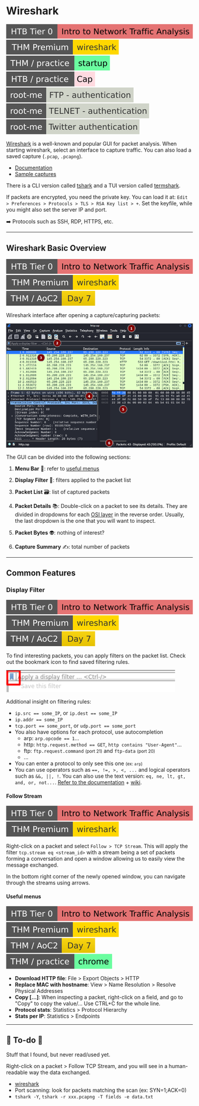 # Wireshark

[![intro_to_network_traffic_analysis](../../../../../cybersecurity/_badges/htb/intro_to_network_traffic_analysis.svg)](https://academy.hackthebox.com/course/preview/intro-to-network-traffic-analysis)
[![wireshark](../../../../../cybersecurity/_badges/thmp/wireshark.svg)](https://tryhackme.com/room/wireshark)
[![startup](../../../../../cybersecurity/_badges/thm-p/startup.svg)](https://tryhackme.com/room/startup)
[![cap](../../../../../cybersecurity/_badges/htb-p/cap.svg)](https://app.hackthebox.com/machines/Cap)
[![ftp_authentication](../../../../../cybersecurity/_badges/rootme/network/ftp_authentication.svg)](https://www.root-me.org/en/Challenges/Network/FTP-authentication)
[![telnet_authentication](../../../../../cybersecurity/_badges/rootme/network/telnet_authentication.svg)](https://www.root-me.org/en/Challenges/Network/TELNET-authentication)
[![twitter_authentication](../../../../../cybersecurity/_badges/rootme/network/twitter_authentication.svg)](https://www.root-me.org/en/Challenges/Network/Twitter-authentication-101)

<div class="row row-cols-lg-2"><div>

[Wireshark](https://www.wireshark.org/download.html) is a well-known and popular GUI for packet analysis. When starting wireshark, select an interface to capture traffic. You can also load a saved capture (`.pcap`, `.pcapng`).

* [Documentation](https://www.wireshark.org/docs/)
* [Sample captures](https://wiki.wireshark.org/SampleCaptures)

There is a CLI version called [tshark](/operating-systems/networking/commands/index.md#command-tshark) and a TUI version called [termshark](/operating-systems/networking/commands/index.md#command-termshark).
</div><div>

If packets are encrypted, you need the private key. You can load it at: `Edit > Preferences > Protocols > TLS > RSA Key list > +`. Set the keyfile, while you might also set the server IP and port.

➡️ Protocols such as SSH, RDP, HTTPS, etc.
</div></div>

<hr class="sep-both">

## Wireshark Basic Overview

[![intro_to_network_traffic_analysis](../../../../../cybersecurity/_badges/htb/intro_to_network_traffic_analysis.svg)](https://academy.hackthebox.com/course/preview/intro-to-network-traffic-analysis)
[![wireshark](../../../../../cybersecurity/_badges/thmp/wireshark.svg)](https://tryhackme.com/room/wireshark)
[![adventofcyber2](../../../../../cybersecurity/_badges/thm/adventofcyber2/day7.svg)](https://tryhackme.com/room/adventofcyber2)

<div class="row row-cols-lg-2"><div>

Wireshark interface after opening a capture/capturing packets:

![wireshark GUI](_images/wireshark.png)
</div><div>

The GUI can be divided into the following sections:

1. **Menu Bar** 🌾: refer to [useful menus](#useful-menus)

2. **Display Filter** 🥅: filters applied to the packet list

3. **Packet List** 🗃️: list of captured packets

4. **Packet Details** 📚: Double-click on a packet to see its details. They are divided in dropdowns for each [OSI layer](/operating-systems/networking/_knowledge/index.md#osi-model) in the reverse order. Usually, the last dropdown is the one that you will want to inspect.

5. **Packet Bytes** 👽: nothing of interest?

6. **Capture Summary** ✍️: total number of packets
</div></div>

<hr class="sep-both">

## Common Features

<div class="row row-cols-lg-2"><div>

### Display Filter

[![intro_to_network_traffic_analysis](../../../../../cybersecurity/_badges/htb/intro_to_network_traffic_analysis.svg)](https://academy.hackthebox.com/course/preview/intro-to-network-traffic-analysis)
[![wireshark](../../../../../cybersecurity/_badges/thmp/wireshark.svg)](https://tryhackme.com/room/wireshark)
[![adventofcyber2](../../../../../cybersecurity/_badges/thm/adventofcyber2/day7.svg)](https://tryhackme.com/room/adventofcyber2)

To find interesting packets, you can apply filters on the packet list. Check out the bookmark icon to find saved filtering rules.

![Filter icon](_images/filter.png)

Additional insight on filtering rules:

* `ip.src == some_IP`, or `ip.dest == some_IP`
* `ip.addr == some_IP`
* `tcp.port == some_port`, or `udp.port == some_port`
* You also have options for each protocol, use autocompletion
  * arp: `arp.opcode == 1`...
  * http: `http.request.method == GET`, `http contains "User-Agent"`...
  * ftp: `ftp.request.command` <small>(port 21)</small> and `ftp-data` <small>(port 20)</small>
  * ...
* You can enter a protocol to only see this one <small>(ex: `arp`)</small>
* You can use operators such as `==, !=, >, <, ...` and logical operators such as `&&, ||, !`. You can also use the text version: `eq, ne, lt, gt, and, or, not...`. [Refer to the documentation](https://www.wireshark.org/docs/wsug_html_chunked/ChWorkBuildDisplayFilterSection.html) + [wiki](https://gitlab.com/wireshark/wireshark/-/wikis/CaptureFilters).
</div><div>

#### Follow Stream

[![intro_to_network_traffic_analysis](../../../../../cybersecurity/_badges/htb/intro_to_network_traffic_analysis.svg)](https://academy.hackthebox.com/course/preview/intro-to-network-traffic-analysis)
[![wireshark](../../../../../cybersecurity/_badges/thmp/wireshark.svg)](https://tryhackme.com/room/wireshark)

Right-click on a packet and select `Follow > TCP Stream`. This will apply the filter `tcp.stream eq <stream_id>` with a stream being a set of packets forming a conversation and open a window allowing us to easily view the message exchanged.

In the bottom right corner of the newly opened window, you can navigate through the streams using arrows.

#### Useful menus

[![intro_to_network_traffic_analysis](../../../../../cybersecurity/_badges/htb/intro_to_network_traffic_analysis.svg)](https://academy.hackthebox.com/course/preview/intro-to-network-traffic-analysis)
[![wireshark](../../../../../cybersecurity/_badges/thmp/wireshark.svg)](https://tryhackme.com/room/wireshark)
[![adventofcyber2](../../../../../cybersecurity/_badges/thm/adventofcyber2/day7.svg)](https://tryhackme.com/room/adventofcyber2)
[![chrome](../../../../../cybersecurity/_badges/thm-p/chrome.svg)](https://tryhackme.com/room/chrome)

* **Download HTTP file**: File > Export Objects > HTTP
* **Replace MAC with hostname**: View > Name Resolution > Resolve Physical Addresses
* **Copy [...]**: When inspecting a packet, right-click on a field, and go to "Copy" to copy the value/... Use CTRL+C for the whole line.
* **Protocol stats**: Statistics > Protocol Hierarchy
* **Stats per IP**: Statistics > Endpoints
</div></div>

<hr class="sep-both">

## 👻 To-do 👻

Stuff that I found, but never read/used yet.

<div class="row row-cols-lg-2"><div>

Right-click on a packet > Follow TCP Stream, and you will see in a human-readable way the data exchanged.

* [wireshark](https://unit42.paloaltonetworks.com/wireshark-workshop-videos/)
* Port scanning: look for packets matching the scan (ex: SYN=1;ACK=0)
* `tshark -Y`, `tshark -r xxx.pcapng -T fields -e data.txt`
</div><div>
</div></div>